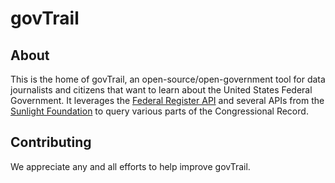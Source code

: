 # govTrail

## About

This is the home of govTrail, an open-source/open-government tool for data journalists and citizens that want to learn about the United States Federal Government. It leverages the [Federal Register API](https://www.federalregister.gov) and several APIs from the [Sunlight Foundation](http://sunlightfoundation.com) to query various parts of the Congressional Record.

## Contributing

We appreciate any and all efforts to help improve govTrail.